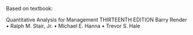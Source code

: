 Based on textbook: 

Quantitative Analysis
for Management
THIRTEENTH EDITION
Barry Render • Ralph M. Stair, Jr. • Michael E. Hanna • Trevor S. Hale
